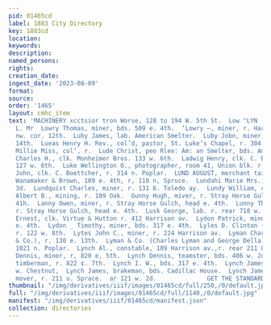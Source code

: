 ```yaml
---
pid: 01465cd
label: 1883 City Directory
key: 1883cd
location: 
keywords: 
description: 
named_persons: 
rights: 
creation_date: 
ingest_date: '2023-08-09'
format: 
source: 
order: '1465'
layout: cmhc_item
text: 'MACHINERY xcctsior tron Worse, 128 to 194 W. 5th St.  Low "LYN      Lowry Sophia
  L. Mr  Lowry Thomas, miner, bds. 509 e. 4th.  ‘Lowry —, miner, r. Harrison av.,
  nw. cor. 12th.  Luby James, lab. American Smelter.  Luby Jobn, miner, r. 122 e.
  14th.  Lueas Henry H. Rev., col’d, pastor, St. Luke’s Chapel, r. 304 w. 6th.  Lucas
  Millie Miss, col’, r.  Lude Christ, peo Rlee: Am: an Smelter, bds. American House.  Iudwig
  Charles H., clk. Monheimer Bros. 133 w. 6th.  Ladwig Henry, clk. C. Boettcher, r.
  127 w. 6th.  Luke Wellington O., photographer, room 41, Union blk. r. 138 w. 3d.  Lumsden
  John, clk. C. Boettcher, r. 314 n. Poplar.  LUND AUGUST, merchant tailor and agent
  Wanamaker & Brown, 109 e. 4th, r, 110 n, Spruce.  Lundahi Marie Mrs., r. 529 @,
  3d.  Lundquist Charles, miner, r. 131 6. Toledo ay.  Lundy William, clk. J. B. Bown.  Luning
  Albert B., mining, r. 109 Oak.  Gunny Hugh, miver, r. Stray Horse Gulch, head e.
  41h.  Lanny Owen, miner, r. Stray Horse Gulch, head e. 4th.  Lunny Thomas, miner,
  r. Stray Horse Gulch, head e. 4th.  Lusk George, lab. r. rear 718 w. Chestnut.  Lutes
  Ernest, clk. Virtue & Hutton r. 412 Harrison av.  Lydon Patrick, miner, bds. 817
  e. 4th.  Lydon _ Timothy, miner, bds. 317 e. 4th.  Lyles D. Clinton (Thomas & Lyles),
  r. 122 w. 8th.  Lytes John C., miner, r. 224 Harrison av.  Lyman Charles (Lyman
  & Co.), r. 130 e. 13th.  Lyman & Co. (Charles Lyman and George Della), grocers,
  1021 n. Poplar.  Lynch Al., constable, 109 Harrison av.,r. rear 211 8. Pine.  Lynch
  Dennis, miner, r, 820 e, 5th.  Lynch Dennis, teamster, bds. 406 w. 2d.  Lynch Edward,
  timberman, r. 822 ¢. 7th.  Lynch I. W., bds. 317 e. 4th.  Lynch James, lab. r, 628
  w. Chestnut,  Lynch James, brakeman, bds. Cadillac House.  Lynch James B., house
  mover, r. 211 u. Sprace.  ar 121 w. 2d.              GET THE STANDARD TIME “3o%.s.2a2=*    '
thumbnail: "/img/derivatives/iiif/images/01465cd/full/250,/0/default.jpg"
full: "/img/derivatives/iiif/images/01465cd/full/1140,/0/default.jpg"
manifest: "/img/derivatives/iiif/01465cd/manifest.json"
collection: directories
---
```

